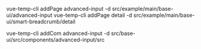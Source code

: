 vue-temp-cli addPage advanced-input -d src/example/main/base-ui/advanced-input
vue-temp-cli addPage detail -d src/example/main/base-ui/smart-breadcrumb/detail



vue-temp-cli addCom advanced-input -d src/base-ui/src/components/advanced-input/src